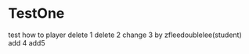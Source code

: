 TestOne
=======

test how to player
delete 1
delete 2
change 3 by zfleedoublelee(student)
add 4
add5

